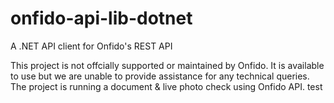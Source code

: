 # onfido-api-lib-dotnet
A .NET API client for Onfido's REST API

This project is not offcially supported or maintained by Onfido. It is available to use but we are unable to provide assistance for any technical queries. The project is running a document & live photo check using Onfido API.
test
